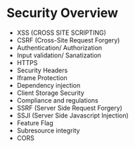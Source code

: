 # Security Overview

- XSS (CROSS SITE SCRIPTING)
- CSRF (Cross-Site Request Forgery)
- Authentication/ Authorization
- Input validation/ Sanatization
- HTTPS
- Security Headers
- Iframe Protection
- Dependency injection
- Client Storage Security
- Compliance and regulations
- SSRF (Server Side Request Forgery)
- SSJI (Server Side Javascript Injection)
- Feature Flag
- Subresource integrity
- CORS
